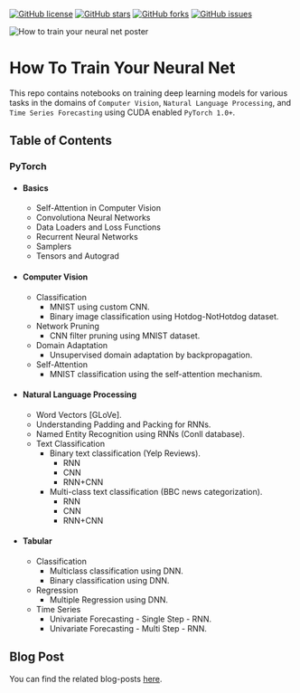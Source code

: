 [![GitHub license](https://img.shields.io/github/license/theairbend3r/how-to-train-your-neural-net)](https://github.com/theairbend3r/how-to-train-your-neural-net/blob/master/LICENSE) [![GitHub stars](https://img.shields.io/github/stars/theairbend3r/how-to-train-your-neural-net)](https://github.com/theairbend3r/how-to-train-your-neural-net/stargazers) [![GitHub forks](https://img.shields.io/github/forks/theairbend3r/how-to-train-your-neural-net)](https://github.com/theairbend3r/how-to-train-your-neural-net/network) [![GitHub issues](https://img.shields.io/github/issues/theairbend3r/how-to-train-your-neural-net)](https://github.com/theairbend3r/how-to-train-your-neural-net/issues)

![How to train your neural net poster](https://github.com/theairbend3r/how-to-train-your-neural-net/blob/master/assets/how-to-train-your-neural-net.jpg)

# How To Train Your Neural Net

This repo contains notebooks on training deep learning models for various tasks in the domains of `Computer Vision`, `Natural Language Processing`, and `Time Series Forecasting` using CUDA enabled `PyTorch 1.0+`.

## Table of Contents

### PyTorch

- #### Basics

  - Self-Attention in Computer Vision
  - Convolutiona Neural Networks
  - Data Loaders and Loss Functions
  - Recurrent Neural Networks
  - Samplers
  - Tensors and Autograd

* #### Computer Vision
  - Classification
    - MNIST using custom CNN.
    - Binary image classification using Hotdog-NotHotdog dataset.
  - Network Pruning
    - CNN filter pruning using MNIST dataset.
  - Domain Adaptation
    - Unsupervised domain adaptation by backpropagation.
  - Self-Attention
    - MNIST classification using the self-attention mechanism.

- #### Natural Language Processing

  - Word Vectors [GLoVe].
  - Understanding Padding and Packing for RNNs.
  - Named Entity Recognition using RNNs (Conll database).
  - Text Classification
    - Binary text classification (Yelp Reviews).
      - RNN
      - CNN
      - RNN+CNN
    - Multi-class text classification (BBC news categorization).
      - RNN
      - CNN
      - RNN+CNN

- #### Tabular
  - Classification
    - Multiclass classification using DNN.
    - Binary classification using DNN.
  - Regression
    - Multiple Regression using DNN.
  - Time Series
    - Univariate Forecasting - Single Step - RNN.
    - Univariate Forecasting - Multi Step - RNN.

## Blog Post

You can find the related blog-posts [here](https://medium.com/tag/akshaj-wields-pytorch).
